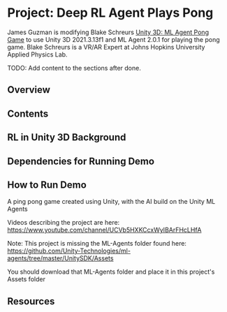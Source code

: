 # Project: Deep RL Agent Plays Pong

James Guzman is modifying Blake Schreurs [Unity 3D: ML Agent Pong Game](https://github.com/dracolytch/Pongo) to use
Unity 3D 2021.3.13f1 and ML Agent 2.0.1 for playing the pong game. Blake Schreurs is a VR/AR Expert at Johns Hopkins University Applied Physics Lab.

TODO: Add content to the sections after done.

## Overview

## Contents

## RL in Unity 3D Background

## Dependencies for Running Demo

## How to Run Demo

A ping pong game created using Unity, with the AI build on the Unity ML Agents

Videos describing the project are here:
https://www.youtube.com/channel/UCVb5HXKCcxWyIBArFHcLHfA

Note:
This project is missing the ML-Agents folder found here:
https://github.com/Unity-Technologies/ml-agents/tree/master/UnitySDK/Assets

You should download that ML-Agents folder and place it in this project's Assets folder

## Resources
